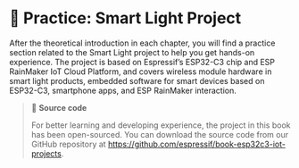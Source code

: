 # 🧐 Practice: Smart Light Project

After the theoretical introduction in each chapter, you will find a practice section related to the Smart Light project to help you get hands-on experience. The project is based on Espressif’s ESP32-C3 chip and ESP RainMaker IoT Cloud Platform, and covers wireless module hardware in smart light products, embedded software for smart devices based on ESP32-C3, smartphone apps, and ESP RainMaker interaction.

> 📝 **Source code**
>
> For better learning and developing experience, the project in this book has been open-sourced. You can download the source code from our GitHub repository at <https://github.com/espressif/book-esp32c3-iot-projects>.
